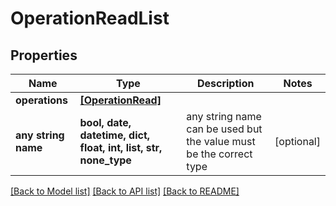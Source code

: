 # OperationReadList


## Properties
Name | Type | Description | Notes
------------ | ------------- | ------------- | -------------
**operations** | [**[OperationRead]**](OperationRead.md) |  | 
**any string name** | **bool, date, datetime, dict, float, int, list, str, none_type** | any string name can be used but the value must be the correct type | [optional]

[[Back to Model list]](../README.md#documentation-for-models) [[Back to API list]](../README.md#documentation-for-api-endpoints) [[Back to README]](../README.md)


